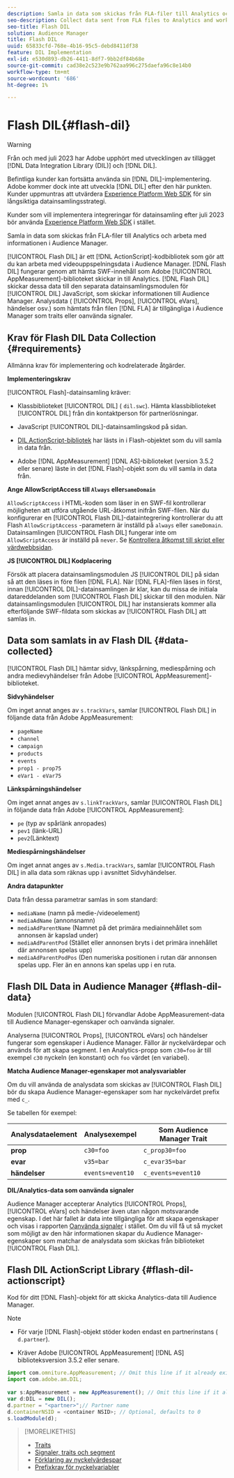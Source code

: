 ```yaml
---
description: Samla in data som skickas från FLA-filer till Analytics och arbeta med informationen i Audience Manager.
seo-description: Collect data sent from FLA files to Analytics and work with that information in Audience Manager.
seo-title: Flash DIL
solution: Audience Manager
title: Flash DIL
uuid: 65833cfd-768e-4b16-95c5-debd8411df38
feature: DIL Implementation
exl-id: e530d893-db26-4411-8df7-9bb2df84b68e
source-git-commit: cad38e2c523e9b762aa996c275daefa96c8e14b0
workflow-type: tm+mt
source-wordcount: '686'
ht-degree: 1%

---
```


# Flash DIL{#flash-dil}

>[!WARNING]
>
>Från och med juli 2023 har Adobe upphört med utvecklingen av tillägget [!DNL Data Integration Library (DIL)] och [!DNL DIL].
>
>Befintliga kunder kan fortsätta använda sin [!DNL DIL]-implementering. Adobe kommer dock inte att utveckla [!DNL DIL] efter den här punkten. Kunder uppmuntras att utvärdera [Experience Platform Web SDK](https://experienceleague.adobe.com/docs/experience-platform/edge/home.html?lang=en) för sin långsiktiga datainsamlingsstrategi.
>
>Kunder som vill implementera integreringar för datainsamling efter juli 2023 bör använda [Experience Platform Web SDK](https://experienceleague.adobe.com/docs/experience-platform/edge/home.html?lang=en) i stället.

Samla in data som skickas från FLA-filer till Analytics och arbeta med informationen i Audience Manager.

<!-- 

c_flash_dil_toc.xml

 -->

[!UICONTROL Flash DIL] är ett [!DNL ActionScript]-kodbibliotek som gör att du kan arbeta med videouppspelningsdata i Audience Manager. [!DNL Flash DIL] fungerar genom att hämta SWF-innehåll som Adobe [!UICONTROL AppMeasurement]-biblioteket skickar in till Analytics. [!DNL Flash DIL] skickar dessa data till den separata datainsamlingsmodulen för [!UICONTROL DIL] JavaScript, som skickar informationen till Audience Manager. Analysdata ( [!UICONTROL Props], [!UICONTROL eVars], händelser osv.) som hämtats från filen [!DNL FLA] är tillgängliga i Audience Manager som traits eller oanvända signaler.

## Krav för Flash DIL Data Collection {#requirements}

Allmänna krav för implementering och kodrelaterade åtgärder.

<!-- 

c_flash_dil_intro.xml

 -->

**Implementeringskrav**

[!UICONTROL Flash]-datainsamling kräver:

* Klassbiblioteket [!UICONTROL DIL] ( `dil.swc`). Hämta klassbiblioteket [!UICONTROL DIL] från din kontaktperson för partnerlösningar.

* JavaScript [!UICONTROL DIL]-datainsamlingskod på sidan.
* [DIL ActionScript-bibliotek](../dil/dil-flash.md#flash-dil-actionscript) har lästs in i Flash-objektet som du vill samla in data från.
* Adobe [!DNL AppMeasurement] [!DNL AS]-biblioteket (version 3.5.2 eller senare) läste in det [!DNL Flash]-objekt som du vill samla in data från.

**Ange AllowScriptAccess till `Always` eller`sameDomain`**

`AllowScriptAccess` i HTML-koden som läser in en SWF-fil kontrollerar möjligheten att utföra utgående URL-åtkomst inifrån SWF-filen. När du konfigurerar en [!UICONTROL Flash DIL]-dataintegrering kontrollerar du att Flash `AllowScriptAccess` -parametern är inställd på `always` eller `sameDomain`. Datainsamlingen [!UICONTROL Flash DIL] fungerar inte om `AllowScriptAccess` är inställd på `never`. Se [Kontrollera åtkomst till skript eller värdwebbsidan](https://helpx.adobe.com/flash/kb/control-access-scripts-host-web.html).

**JS [!UICONTROL DIL] Kodplacering**

Försök att placera datainsamlingsmodulen JS [!UICONTROL DIL] på sidan så att den läses in före filen [!DNL FLA]. När [!DNL FLA]-filen läses in först, innan [!UICONTROL DIL]-datainsamlingen är klar, kan du missa de initiala datareddelanden som [!UICONTROL Flash DIL] skickar till den modulen. När datainsamlingsmodulen [!UICONTROL DIL] har instansierats kommer alla efterföljande SWF-fildata som skickas av [!UICONTROL Flash DIL] att samlas in.

## Data som samlats in av Flash DIL {#data-collected}

[!UICONTROL Flash DIL] hämtar sidvy, länkspårning, mediespårning och andra medievyhändelser från Adobe [!UICONTROL AppMeasurement]-biblioteket.

<!-- 

r_flash_dil_data_collected.xml

 -->

**Sidvyhändelser**

Om inget annat anges av `s.trackVars`, samlar [!UICONTROL Flash DIL] in följande data från Adobe AppMeasurement:

* `pageName`
* `channel`
* `campaign`
* `products`
* `events`
* `prop1 - prop75`
* `eVar1 - eVar75`

**Länkspårningshändelser**

Om inget annat anges av `s.linkTrackVars`, samlar [!UICONTROL Flash DIL] in följande data från Adobe [!UICONTROL AppMeasurement]:

* `pe` (typ av spårlänk anropades)
* `pev1` (länk-URL)
* `pev2`(Länktext)

**Mediespårningshändelser**

Om inget annat anges av `s.Media.trackVars`, samlar [!UICONTROL Flash DIL] in alla data som räknas upp i avsnittet Sidvyhändelser.

**Andra datapunkter**

Data från dessa parametrar samlas in som standard:

* `mediaName` (namn på medie-/videoelement)
* `mediaAdName` (annonsnamn)
* `mediaAdParentName` (Namnet på det primära mediainnehållet som annonsen är kapslad under)
* `mediaAdParentPod` (Stället eller annonsen bryts i det primära innehållet där annonsen spelas upp)
* `mediaAdParentPodPos` (Den numeriska positionen i rutan där annonsen spelas upp. Fler än en annons kan spelas upp i en ruta.

## Flash DIL Data in Audience Manager {#flash-dil-data}

Modulen [!UICONTROL Flash DIL] förvandlar Adobe AppMeasurement-data till Audience Manager-egenskaper och oanvända signaler.

<!-- 

c_flash_dil_in_aam.xml

 -->

Analyserna [!UICONTROL Props], [!UICONTROL eVars] och händelser fungerar som egenskaper i Audience Manager. Fällor är nyckelvärdepar och används för att skapa segment. I en Analytics-propp som `c30=foo` är till exempel `c30` nyckeln (en konstant) och `foo` värdet (en variabel).

**Matcha Audience Manager-egenskaper mot analysvariabler**

Om du vill använda de analysdata som skickas av [!UICONTROL Flash DIL] bör du skapa Audience Manager-egenskaper som har nyckelvärdet prefix med `c_`.

Se tabellen för exempel:

| Analysdataelement | Analysexempel | Som Audience Manager Trait |
|---|---|---|
| **prop** | `c30=foo` | `c_prop30=foo` |
| **evar** | `v35=bar` | `c_evar35=bar` |
| **händelser** | `events=event10` | `c_events=event10` |

**DIL/Analytics-data som oanvända signaler**

Audience Manager accepterar Analytics [!UICONTROL Props], [!UICONTROL eVars] och händelser även utan någon motsvarande egenskap. I det här fallet är data inte tillgängliga för att skapa egenskaper och visas i rapporten [Oanvända signaler](../reporting/dynamic-reports/unused-signals.md) i stället. Om du vill få ut så mycket som möjligt av den här informationen skapar du Audience Manager-egenskaper som matchar de analysdata som skickas från biblioteket [!UICONTROL Flash DIL].

## Flash DIL ActionScript Library {#flash-dil-actionscript}

Kod för ditt [!DNL Flash]-objekt för att skicka Analytics-data till Audience Manager.

<!-- 

r_flash_dil_actionscript.xml

 -->

>[!NOTE]
>
>* För varje [!DNL Flash]-objekt stöder koden endast en partnerinstans ( `d.partner`).
>
>* Kräver Adobe [!UICONTROL AppMeasurement] [!DNL AS] biblioteksversion 3.5.2 eller senare.

```js
import com.omniture.AppMeasurement; // Omit this line if it already exists in the code 
import com.adobe.am.DIL; 
  
var s:AppMeasurement = new AppMeasurement(); // Omit this line if it already exists in the code 
var d:DIL = new DIL(); 
d.partner = "<partner>";// Partner name 
d.containerNSID = <container NSID>; // Optional, defaults to 0 
s.loadModule(d);
```

>[!MORELIKETHIS]
>
>* [Traits](../features/traits/trait-details-page.md)
>* [Signaler, traits och segment](../reference/signal-trait-segment.md)
>* [Förklaring av nyckelvärdespar](../reference/key-value-pairs-explained.md)
>* [Prefixkrav för nyckelvariabler](../features/traits/trait-variable-prefixes.md)
